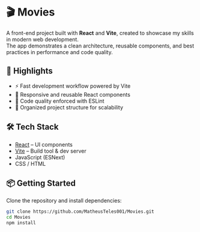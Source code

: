 # 🎬 Movies

A front-end project built with **React** and **Vite**, created to showcase my skills in modern web development.  
The app demonstrates a clean architecture, reusable components, and best practices in performance and code quality.

## 🚀 Highlights
- ⚡️ Fast development workflow powered by Vite  
- 🎨 Responsive and reusable React components  
- 🧹 Code quality enforced with ESLint  
- 📂 Organized project structure for scalability  

## 🛠️ Tech Stack
- [React](https://react.dev/) – UI components  
- [Vite](https://vitejs.dev/) – Build tool & dev server  
- JavaScript (ESNext)  
- CSS / HTML  

## 📦 Getting Started
Clone the repository and install dependencies:

```bash
git clone https://github.com/MatheusTeles001/Movies.git
cd Movies
npm install

